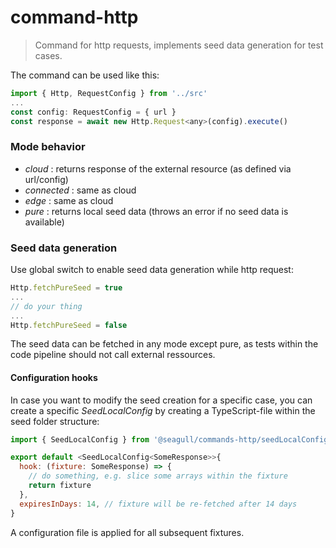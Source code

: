 # command-http

> Command for http requests, implements seed data generation for test cases.

The command can be used like this:

```javascript
import { Http, RequestConfig } from '../src'
...
const config: RequestConfig = { url }
const response = await new Http.Request<any>(config).execute()
```

### Mode behavior

- _cloud_ : returns response of the external resource (as defined via url/config)
- _connected_ : same as cloud
- _edge_ : same as cloud
- _pure_ : returns local seed data (throws an error if no seed data is available)

### Seed data generation

Use global switch to enable seed data generation while http request:

```javascript
Http.fetchPureSeed = true
...
// do your thing
...
Http.fetchPureSeed = false
```

The seed data can be fetched in any mode except pure, as tests within the code pipeline should not call external ressources.

#### Configuration hooks

In case you want to modify the seed creation for a specific case, you can create a specific _SeedLocalConfig_ by creating a TypeScript-file within the seed folder structure:

```javascript
import { SeedLocalConfig } from '@seagull/commands-http/seedLocalConfig'

export default <SeedLocalConfig<SomeResponse>>{
  hook: (fixture: SomeResponse) => {
    // do something, e.g. slice some arrays within the fixture
    return fixture
  },
  expiresInDays: 14, // fixture will be re-fetched after 14 days
}

```

A configuration file is applied for all subsequent fixtures.
